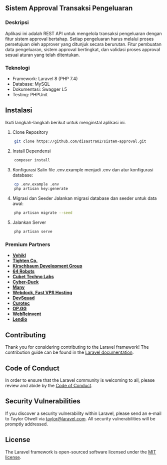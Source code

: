 ## Sistem Approval Transaksi Pengeluaran

### Deskripsi
Aplikasi ini adalah REST API untuk mengelola transaksi pengeluaran dengan fitur sistem approval bertahap. Setiap pengeluaran harus melalui proses persetujuan oleh approver yang ditunjuk secara berurutan.
Fitur pembuatan data pengeluaran, sistem approval bertingkat, dan validasi proses approval sesuai aturan yang telah ditentukan.

### Teknologi
- Framework: Laravel 8 (PHP 7.4)
- Database: MySQL
- Dokumentasi: Swagger L5
- Testing: PHPUnit

## Instalasi

Ikuti langkah-langkah berikut untuk menginstal aplikasi ini.

1. Clone Repository
```sh
    git clone https://github.com/disastra02/sistem-approval.git
```
2. Install Dependensi
```sh
    composer install
```
3. Konfigurasi
Salin file .env.example menjadi .env dan atur konfigurasi database:
```sh
    cp .env.example .env
    php artisan key:generate
```
4. Migrasi dan Seeder
Jalankan migrasi database dan seeder untuk data awal:
```sh
    php artisan migrate --seed
```
5. Jalankan Server
```sh
    php artisan serve
```


### Premium Partners

- **[Vehikl](https://vehikl.com/)**
- **[Tighten Co.](https://tighten.co)**
- **[Kirschbaum Development Group](https://kirschbaumdevelopment.com)**
- **[64 Robots](https://64robots.com)**
- **[Cubet Techno Labs](https://cubettech.com)**
- **[Cyber-Duck](https://cyber-duck.co.uk)**
- **[Many](https://www.many.co.uk)**
- **[Webdock, Fast VPS Hosting](https://www.webdock.io/en)**
- **[DevSquad](https://devsquad.com)**
- **[Curotec](https://www.curotec.com/services/technologies/laravel/)**
- **[OP.GG](https://op.gg)**
- **[WebReinvent](https://webreinvent.com/?utm_source=laravel&utm_medium=github&utm_campaign=patreon-sponsors)**
- **[Lendio](https://lendio.com)**

## Contributing

Thank you for considering contributing to the Laravel framework! The contribution guide can be found in the [Laravel documentation](https://laravel.com/docs/contributions).

## Code of Conduct

In order to ensure that the Laravel community is welcoming to all, please review and abide by the [Code of Conduct](https://laravel.com/docs/contributions#code-of-conduct).

## Security Vulnerabilities

If you discover a security vulnerability within Laravel, please send an e-mail to Taylor Otwell via [taylor@laravel.com](mailto:taylor@laravel.com). All security vulnerabilities will be promptly addressed.

## License

The Laravel framework is open-sourced software licensed under the [MIT license](https://opensource.org/licenses/MIT).
